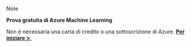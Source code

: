 > [!NOTE]
> 
> **Prova gratuita di Azure Machine Learning**
>
> Non è necessaria una carta di credito o una sottoscrizione di Azure. <a href="https://studio.azureml.net/?selectAccess=true&o=2" target="_blank">**Per iniziare &gt;**.</a>
> 
> 

